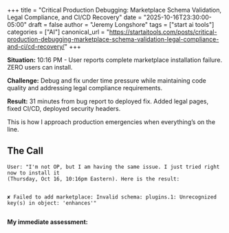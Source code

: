 +++
title = "Critical Production Debugging: Marketplace Schema Validation, Legal Compliance, and CI/CD Recovery"
date = "2025-10-16T23:30:00-05:00"
draft = false
author = "Jeremy Longshore"
tags = ["start ai tools"]
categories = ["AI"]
canonical_url = "https://startaitools.com/posts/critical-production-debugging-marketplace-schema-validation-legal-compliance-and-ci/cd-recovery/"
+++

<p><strong>Situation:</strong> 10:16 PM - User reports complete marketplace installation failure. ZERO users can install.</p>
<p><strong>Challenge:</strong> Debug and fix under time pressure while maintaining code quality and addressing legal compliance requirements.</p>
<p><strong>Result:</strong> 31 minutes from bug report to deployed fix. Added legal pages, fixed CI/CD, deployed security headers.</p>
<p>This is how I approach production emergencies when everything’s on the line.</p>
<h2 id="the-call">The Call</h2>
<pre tabindex="0"><code>User: "I'm not OP, but I am having the same issue. I just tried right now to install it
(Thursday, Oct 16, 10:16pm Eastern). Here is the result:

✘ Failed to add marketplace: Invalid schema: plugins.1: Unrecognized key(s) in object: 'enhances'"
</code></pre><p><strong>My immediate assessment:</strong></p>
